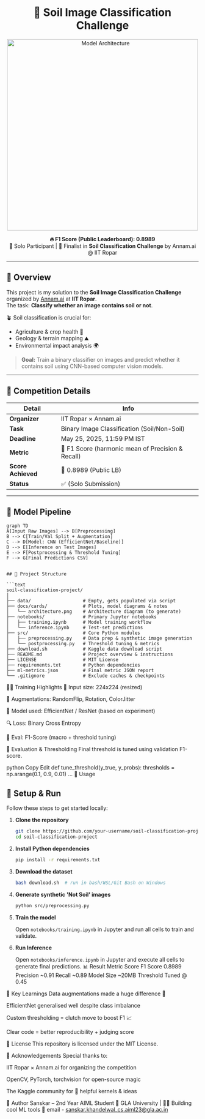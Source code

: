 <h1 align="center">🌱 Soil Image Classification Challenge</h1>

<p align="center">
  <img src="docs/cards/architecture.png" alt="Model Architecture" width="500"/>
</p>

<p align="center">
  <b>🔥 F1 Score (Public Leaderboard): 0.8989</b><br>
  🧠 Solo Participant | 🎯 Finalist in <b>Soil Classification Challenge</b> by Annam.ai @ IIT Ropar
</p>

---

## 🧾 Overview

This project is my solution to the **Soil Image Classification Challenge** organized by [Annam.ai](https://www.annam.ai/) at **IIT Ropar**.  
The task: **Classify whether an image contains soil or not**.

🪴 Soil classification is crucial for:
- Agriculture & crop health 🌾
- Geology & terrain mapping ⛰️
- Environmental impact analysis 🌍

> **Goal:** Train a binary classifier on images and predict whether it contains soil using CNN-based computer vision models.

---

## 🏁 Competition Details

| Detail              | Info                                      |
|---------------------|-------------------------------------------|
| **Organizer**       | IIT Ropar × Annam.ai                      |
| **Task**            | Binary Image Classification (Soil/Non-Soil) |
| **Deadline**        | May 25, 2025, 11:59 PM IST                |
| **Metric**          | 🔁 F1 Score (harmonic mean of Precision & Recall) |
| **Score Achieved**  | 💯 0.8989 (Public LB)                     |
| **Status**          | ✅ (Solo Submission)             |

---

## 🧠 Model Pipeline

```mermaid
graph TD
A[Input Raw Images] --> B[Preprocessing]
B --> C[Train/Val Split + Augmentation]
C --> D[Model: CNN (EfficientNet/Baseline)]
D --> E[Inference on Test Images]
E --> F[Postprocessing & Threshold Tuning]
F --> G[Final Predictions CSV]


## 📁 Project Structure

```text
soil-classification-project/
│
├── data/                   # Empty, gets populated via script
├── docs/cards/             # Plots, model diagrams & notes
│   └── architecture.png    # Architecture diagram (to generate)
├── notebooks/              # Primary Jupyter notebooks
│   ├── training.ipynb      # Model training workflow
│   └── inference.ipynb     # Test-set predictions
├── src/                    # Core Python modules
│   ├── preprocessing.py    # Data prep & synthetic image generation
│   └── postprocessing.py   # Threshold tuning & metrics
├── download.sh             # Kaggle data download script
├── README.md               # Project overview & instructions
├── LICENSE                 # MIT License
├── requirements.txt        # Python dependencies
├── ml-metrics.json         # Final metric JSON report
└── .gitignore              # Exclude caches & checkpoints
```



🏋️‍♂️ Training Highlights
📏 Input size: 224x224 (resized)

🎨 Augmentations: RandomFlip, Rotation, ColorJitter

🧠 Model used: EfficientNet / ResNet (based on experiment)

🔍 Loss: Binary Cross Entropy

🧪 Eval: F1-Score (macro + threshold tuning)



🧪 Evaluation & Thresholding
Final threshold is tuned using validation F1-score.

python
Copy
Edit
def tune_threshold(y_true, y_probs):
    thresholds = np.arange(0.1, 0.9, 0.01)
    ...
🧰 Usage
## 🚀 Setup & Run

Follow these steps to get started locally:

1. **Clone the repository**

   ```bash
   git clone https://github.com/your-username/soil-classification-project.git
   cd soil-classification-project
   ```

2. **Install Python dependencies**

   ```bash
   pip install -r requirements.txt
   ```

3. **Download the dataset**

   ```bash
   bash download.sh  # run in bash/WSL/Git Bash on Windows
   ```

4. **Generate synthetic 'Not Soil' images**

   ```bash
   python src/preprocessing.py
   ```

5. **Train the model**

   Open `notebooks/training.ipynb` in Jupyter and run all cells to train and validate.

6. **Run Inference**

   Open `notebooks/inference.ipynb` in Jupyter and execute all cells to generate final predictions.
📊 Result
Metric	Score
F1 Score	0.8989
Precision	~0.91
Recall	~0.89
Model Size	~20MB
Threshold	Tuned @ 0.45

📌 Key Learnings
Data augmentations made a huge difference 🎯

EfficientNet generalised well despite class imbalance

Custom thresholding = clutch move to boost F1 📈

Clear code = better reproducibility + judging score

📜 License
This repository is licensed under the MIT License.

🙌 Acknowledgements
Special thanks to:

IIT Ropar × Annam.ai for organizing the competition

OpenCV, PyTorch, torchvision for open-source magic

The Kaggle community for 💎 helpful kernels & ideas

🚀 Author
Sanskar – 2nd Year AIML Student
📍 GLA University | 👨‍💻 Building cool ML tools
🔗 email - sanskar.khandelwal_cs.aiml23@gla.ac.in